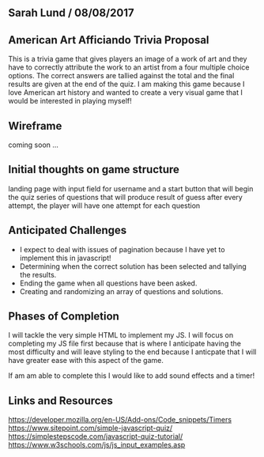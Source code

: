 ## Sarah Lund  / 08/08/2017 

## American Art Afficiando Trivia Proposal

This is a trivia game that gives players an image of a work of art and they have to correctly attribute the work to an artist from a four multiple choice options.
The correct answers are tallied against the total and the final results are given at the end of the quiz.
I am making this game because I love American art history and wanted to create a very visual game that I would be interested in playing myself!

## Wireframe

coming soon ...

## Initial thoughts on game structure
landing page with input field for username and a start button that will begin the quiz
series of questions that will produce result of guess after every attempt, the player will have one attempt for each question

## Anticipated Challenges 
* I expect to deal with issues of pagination because I have yet to implement this in javascript!
* Determining when the correct solution has been selected and tallying the results.
* Ending the game when all questions have been asked.
* Creating and randomizing an array of questions and solutions.

## Phases of Completion

I will tackle the very simple HTML to implement my JS.
I will focus on completing my JS file first because that is where I anticipate having the most difficulty and will leave styling to the end because I anticpate that I will have greater ease with this aspect of the game.

If am am able to complete this I would like to add sound effects and a timer!

## Links and Resources
https://developer.mozilla.org/en-US/Add-ons/Code_snippets/Timers
https://www.sitepoint.com/simple-javascript-quiz/
https://simplestepscode.com/javascript-quiz-tutorial/
https://www.w3schools.com/js/js_input_examples.asp
